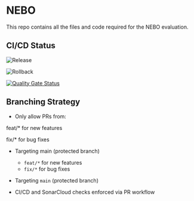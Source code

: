 # NEBO

This repo contains all the files and code required for the NEBO evaluation.

## CI/CD Status

![Release](https://github.com/adolfcg/nebo/actions/workflows/release.yml/badge.svg?branch=main)

![Rollback](https://github.com/adolfcg/nebo/actions/workflows/rollback.yml/badge.svg?branch=main)

[![Quality Gate Status](https://sonarcloud.io/api/project_badges/measure?project=adolfcg_nebo&metric=alert_status)](https://sonarcloud.io/summary/new_code?id=adolfcg_nebo)

## Branching Strategy

- Only allow PRs from:

feat/* for new features

fix/* for bug fixes
- Targeting main (protected branch)
  - `feat/*` for new features
  - `fix/*` for bug fixes

- Targeting `main` (protected branch)
- CI/CD and SonarCloud checks enforced via PR workflow
